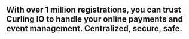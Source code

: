 ## With over 1 million registrations, you can trust Curling IO to handle your online payments and event management. Centralized, secure, safe.
